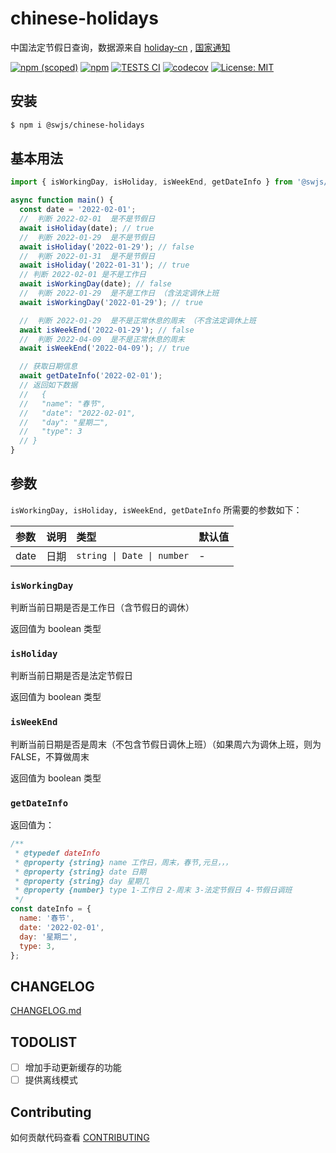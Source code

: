 # chinese-holidays

中国法定节假日查询，数据源来自 [holiday-cn](https://github.com/NateScarlet/holiday-cn) , [国家通知](http://www.gov.cn/zhengce/content/2021-10/25/content_5644835.htm)

[![npm (scoped)](https://img.shields.io/npm/v/@swjs/chinese-holidays)](https://www.npmjs.com/package/@swjs/chinese-holidays)
[![npm](https://img.shields.io/npm/dw/@swjs/chinese-holidays)](https://www.npmjs.com/package/@swjs/chinese-holidays)
[![TESTS CI](https://github.com/MrSeaWave/chinese-holidays/actions/workflows/tests.yml/badge.svg?branch=main&event=push)](https://github.com/MrSeaWave/chinese-holidays/actions/workflows/tests.yml)
[![codecov](https://codecov.io/gh/MrSeaWave/chinese-holidays/branch/main/graph/badge.svg?token=u4OCGK2Cuw)](https://codecov.io/gh/MrSeaWave/chinese-holidays)
[![License: MIT](https://img.shields.io/badge/License-MIT-blue)](https://opensource.org/licenses/MIT)

## 安装

```bash
$ npm i @swjs/chinese-holidays
```

## 基本用法

```js
import { isWorkingDay, isHoliday, isWeekEnd, getDateInfo } from '@swjs/chinese-holidays';

async function main() {
  const date = '2022-02-01';
  //  判断 2022-02-01  是不是节假日
  await isHoliday(date); // true
  //  判断 2022-01-29  是不是节假日
  await isHoliday('2022-01-29'); // false
  //  判断 2022-01-31  是不是节假日
  await isHoliday('2022-01-31'); // true
  // 判断 2022-02-01 是不是工作日
  await isWorkingDay(date); // false
  //  判断 2022-01-29  是不是工作日 （含法定调休上班
  await isWorkingDay('2022-01-29'); // true

  //  判断 2022-01-29  是不是正常休息的周末 （不含法定调休上班
  await isWeekEnd('2022-01-29'); // false
  //  判断 2022-04-09  是不是正常休息的周末
  await isWeekEnd('2022-04-09'); // true

  // 获取日期信息
  await getDateInfo('2022-02-01');
  // 返回如下数据
  //   {
  //   "name": "春节",
  //   "date": "2022-02-01",
  //   "day": "星期二",
  //   "type": 3
  // }
}
```

## 参数

`isWorkingDay, isHoliday, isWeekEnd, getDateInfo` 所需要的参数如下：

| 参数 | 说明 | 类型                       | 默认值 |
| :--- | :--- | :------------------------- | :----- |
| date | 日期 | `string \| Date \| number` | -      |

### `isWorkingDay`

判断当前日期是否是工作日（含节假日的调休）

返回值为 boolean 类型

### `isHoliday`

判断当前日期是否是法定节假日

返回值为 boolean 类型

### `isWeekEnd`

判断当前日期是否是周末（不包含节假日调休上班）（如果周六为调休上班，则为 FALSE，不算做周末

返回值为 boolean 类型

### `getDateInfo`

返回值为：

```js
/**
 * @typedef dateInfo
 * @property {string} name 工作日，周末，春节,元旦，，，
 * @property {string} date 日期
 * @property {string} day 星期几
 * @property {number} type 1-工作日 2-周末 3-法定节假日 4-节假日调班
 */
const dateInfo = {
  name: '春节',
  date: '2022-02-01',
  day: '星期二',
  type: 3,
};
```

## CHANGELOG

[CHANGELOG.md](https://github.com/MrSeaWave/chinese-holidays/blob/main/CHANGELOG.md)

## TODOLIST

- [ ] 增加手动更新缓存的功能
- [ ] 提供离线模式

## Contributing

如何贡献代码查看 [CONTRIBUTING](https://github.com/MrSeaWave/chinese-holidays/blob/main/CONTRIBUTING.md)
